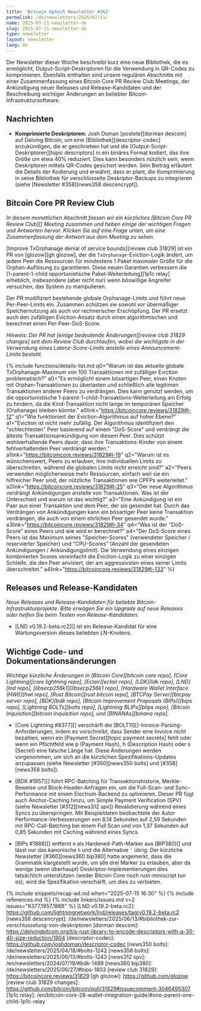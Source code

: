 ```yaml
---
title: 'Bitcoin Optech Newsletter #362'
permalink: /de/newsletters/2025/07/11/
name: 2025-07-11-newsletter-de
slug: 2025-07-11-newsletter-de
type: newsletter
layout: newsletter
lang: de
---
```

Der Newsletter dieser Woche beschreibt kurz eine neue Bibliothek, die es ermöglicht, Output-Script-Deskriptoren für die Verwendung in QR-Codes zu
komprimieren. Ebenfalls enthalten sind unsere regulären Abschnitte mit einer Zusammenfassung eines Bitcoin Core PR Review Club Meetings, der
Ankündigung neuer Releases und Release-Kandidaten und der Beschreibung wichtiger Änderungen an beliebter Bitcoin-Infrastruktursoftware.

## Nachrichten

- **Komprimierte Deskriptoren:** Josh Doman [postete][dorman descom] auf Delving Bitcoin, um eine [Bibliothek][descriptor-codec] anzukündigen,
  die er geschrieben hat und die [Output-Script-Deskriptoren][topic descriptors] in ein binäres Format kodiert, das ihre Größe um etwa 40%
  reduziert. Dies kann besonders nützlich sein, wenn Deskriptoren mittels QR-Codes gesichert werden. Sein Beitrag erläutert die Details der
  Kodierung und erwähnt, dass er plant, die Komprimierung in seine Bibliothek für verschlüsselte Deskriptor-Backups zu integrieren
  (siehe [Newsletter #358][news358 descencrypt]).

## Bitcoin Core PR Review Club

*In diesem monatlichen Abschnitt fassen wir ein kürzliches [Bitcoin Core PR Review Club][] Meeting zusammen und heben einige der wichtigen Fragen
und Antworten hervor. Klicken Sie auf eine Frage unten, um eine Zusammenfassung der Antwort aus dem Meeting zu sehen.*

[Improve TxOrphanage denial of service bounds][review club 31829] ist ein PR von [glozow][gh glozow], der die `TxOrphanage`-Eviction-Logik
ändert, um jedem Peer die Ressourcen für mindestens 1 Paket maximaler Größe für die Orphan-Auflösung zu garantieren. Diese neuen Garantien
verbessern die [1-parent-1-child opportunistische Paket-Weiterleitung][1p1c relay] erheblich, insbesondere (aber nicht nur) wenn
böswillige Angreifer versuchen, das System zu manipulieren.

Der PR modifiziert bestehende globale Orphanage-Limits und führt neue Per-Peer-Limits ein. Zusammen schützen sie sowohl vor übermäßiger
Speichernutzung als auch vor rechnerischer Erschöpfung. Der PR ersetzt auch den zufälligen Eviction-Ansatz durch einen algorithmischen und
berechnet einen Per-Peer-DoS-Score.

_Hinweis: Der PR hat [einige bedeutende Änderungen][review club 31829 changes] seit dem Review Club durchlaufen, wobei die wichtigste in der Verwendung
eines Latenz-Score-Limits anstelle eines Announcement-Limits besteht._

{% include functions/details-list.md
  q0="Warum ist das aktuelle globale TxOrphanage-Maximum von 100 Transaktionen mit zufälliger Eviction problematisch?"
  a0="Es ermöglicht einem bösartigen Peer, einen Knoten mit Orphan-Transaktionen zu überlasten und schließlich alle legitimen Transaktionen anderer Peers zu verdrängen. Dies kann genutzt werden, um die opportunistische 1-parent-1-child-Transaktions-Weiterleitung am Erfolg zu hindern, da die Kind-Transaktion nicht lange im temporären Speicher (Orphanage) bleiben könnte."
  a0link="https://bitcoincore.reviews/31829#l-12"
  q1="Wie funktioniert der Eviction-Algorithmus auf hoher Ebene?"
  a1="Eviction ist nicht mehr zufällig. Der Algorithmus identifiziert den \"schlechtesten\" Peer basierend auf einem \"DoS-Score\" und verdrängt die älteste Transaktionsankündigung von diesem Peer. Dies schützt wohlverhaltende Peers davor, dass ihre Transaktions-Kinder von einem fehlverhaltenden Peer verdrängt werden."
  a1link="https://bitcoincore.reviews/31829#l-19"
  q2="Warum ist es wünschenswert, Peers zu erlauben, ihre individuellen Limits zu überschreiten, während die globalen Limits nicht erreicht sind?"
  a2="Peers verwenden möglicherweise mehr Ressourcen, einfach weil sie ein hilfreicher Peer sind, der nützliche Transaktionen wie CPFPs weiterleitet."
  a2link="https://bitcoincore.reviews/31829#l-25"
  q3="Der neue Algorithmus verdrängt Ankündigungen anstelle von Transaktionen. Was ist der Unterschied und warum ist das wichtig?"
  a3="Eine Ankündigung ist ein Paar aus einer Transaktion und dem Peer, der sie gesendet hat. Durch das Verdrängen von Ankündigungen kann ein bösartiger Peer keine Transaktion verdrängen, die auch von einem ehrlichen Peer gesendet wurde."
  a3link="https://bitcoincore.reviews/31829#l-34"
  q4="Was ist der \"DoS-Score\" eines Peers und wie wird er berechnet?"
  a4="Der DoS-Score eines Peers ist das Maximum seines \"Speicher-Scores\" (verwendeter Speicher / reservierter Speicher) und \"CPU-Scores\" (Anzahl der gesendeten Ankündigungen / Ankündigungslimit). Die Verwendung eines einzigen kombinierten Scores vereinfacht die Eviction-Logik zu einer einzigen Schleife, die den Peer anvisiert, der am aggressivsten eines seiner Limits überschreitet."
  a4link="https://bitcoincore.reviews/31829#l-133"
%}




## Releases und Release-Kandidaten

_Neue Releases und Release-Kandidaten für beliebte Bitcoin-Infrastrukturprojekte. Bitte erwägen Sie ein Upgrade auf neue Releases oder helfen Sie
beim Testen von Release-Kandidaten._

- [LND v0.19.2-beta.rc2][] ist ein Release-Kandidat für eine Wartungsversion dieses beliebten LN-Knotens.

## Wichtige Code- und Dokumentationsänderungen

_Wichtige kürzliche Änderungen in [Bitcoin Core][bitcoin core repo], [Core Lightning][core lightning repo], [Eclair][eclair repo],
[LDK][ldk repo], [LND][lnd repo], [libsecp256k1][libsecp256k1 repo], [Hardware Wallet Interface (HWI)][hwi repo], [Rust Bitcoin][rust bitcoin repo],
[BTCPay Server][btcpay server repo], [BDK][bdk repo], [Bitcoin Improvement Proposals (BIPs)][bips repo], [Lightning BOLTs][bolts repo],
[Lightning BLIPs][blips repo], [Bitcoin Inquisition][bitcoin inquisition repo], und [BINANAs][binana repo]._

- [Core Lightning #8377][] verschärft die [BOLT11][]-Invoice-Parsing-Anforderungen, indem es vorschreibt, dass Sender eine Invoice nicht
  bezahlen, wenn ein [Payment Secret][topic payment secrets] fehlt oder wenn ein Pflichtfeld wie p (Payment Hash), h (Description Hash) oder
  s (Secret) eine falsche Länge hat. Diese Änderungen werden vorgenommen, um sich an die kürzlichen Spezifikations-Updates anzupassen
  (siehe Newsletter [#350][news350 bolts] und [#358][news358 bolts]).

- [BDK #1957][] führt RPC-Batching für Transaktionshistorie, Merkle-Beweise und Block-Header-Anfragen ein, um die Full-Scan- und
  Sync-Performance mit einem Electrum-Backend zu optimieren. Dieser PR fügt auch Anchor-Caching hinzu, um Simple Payment Verification (SPV)
  (siehe Newsletter [#312][news312 spv]) Revalidierung während eines Syncs zu überspringen. Mit Beispieldaten beobachtete der Autor
  Performance-Verbesserungen von 8,14 Sekunden auf 2,59 Sekunden mit RPC-Call-Batching bei einem Full Scan und von 1,37 Sekunden auf
  0,85 Sekunden mit Caching während eines Syncs.

- [BIPs #1888][] entfernt `H` als Hardened-Path-Marker aus [BIP380][] und lässt nur das kanonische `h` und die Alternative `'` übrig.
  Der kürzliche Newsletter [#360][news360 bip380] hatte angemerkt, dass die Grammatik klargestellt wurde, um alle drei Marker zu erlauben,
  aber da wenige (wenn überhaupt) Deskriptor-Implementierungen dies tatsächlich unterstützen (weder Bitcoin Core noch rust-miniscript tun es),
  wird die Spezifikation verschärft, um dies zu verbieten.

{% include snippets/recap-ad.md when="2025-07-15 16:30" %}
{% include references.md %}
{% include linkers/issues.md v=2 issues="8377,1957,1888" %}
[LND v0.19.2-beta.rc2]: https://github.com/lightningnetwork/lnd/releases/tag/v0.19.2-beta.rc2
[news358 descencrypt]: /de/newsletters/2025/06/13/#bibliothek-zur-verschlusselung-von-deskriptoren
[dorman descom]: https://delvingbitcoin.org/t/a-rust-library-to-encode-descriptors-with-a-30-40-size-reduction/1804
[descriptor-codec]: https://github.com/joshdoman/descriptor-codec
[news350 bolts]: /de/newsletters/2025/04/18/#bolts-1242
[news358 bolts]: /de/newsletters/2025/06/13/#bolts-1243
[news312 spv]: /en/newsletters/2024/07/19/#bdk-1489
[news360 bip380]: /de/newsletters/2025/06/27/#bips-1803
[review club 31829]: https://bitcoincore.reviews/31829
[gh glozow]: https://github.com/glozow
[review club 31829 changes]: https://github.com/bitcoin/bitcoin/pull/31829#issuecomment-3046495307
[1p1c relay]: /en/bitcoin-core-28-wallet-integration-guide/#one-parent-one-child-1p1c-relay
